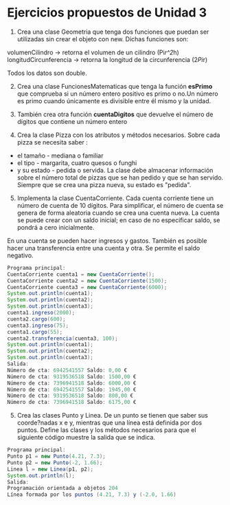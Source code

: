 # Ejercicios propuestos de Unidad 3 

1. Crea una clase Geometria que tenga dos funciones que puedan ser utilizadas sin crear el objeto con new.
Dichas funciones son:

volumenCilindro -> retorna el volumen de un cilindro (Pi*r^2*h)
longitudCircunferencia -> retorna la longitud de la circunferencia (2*Pi*r)

Todos los datos son double.

2. Crea una clase FuncionesMatematicas que tenga la función **esPrimo** que comprueba si un número entero positivo es primo o no.Un número es primo cuando únicamente es divisible entre él mismo y la unidad. 

3. También crea otra función **cuentaDigitos** que devuelve el número de dígitos que contiene un número entero

4. Crea la clase Pizza con los atributos y métodos necesarios. Sobre cada pizza se necesita saber :
* el tamaño - mediana o familiar 
* el tipo - margarita, cuatro quesos o funghi 
* y su estado - pedida o servida. 
La clase debe almacenar información sobre el número total de pizzas que se han pedido y que se han servido. Siempre que se crea una pizza nueva, su estado es "pedida".

5. Implementa la clase CuentaCorriente. Cada cuenta corriente tiene un número de cuenta de 10 dígitos. Para simplificar, el número de cuenta se genera de forma aleatoria cuando se crea una cuenta nueva. La cuenta se puede crear con un saldo inicial; en caso de no especificar saldo, se pondrá a cero inicialmente.

En una cuenta se pueden hacer ingresos y gastos. También es posible hacer una transferencia entre una cuenta y otra. Se permite el saldo negativo.

```java
Programa principal:
CuentaCorriente cuenta1 = new CuentaCorriente();
CuentaCorriente cuenta2 = new CuentaCorriente(1500);
CuentaCorriente cuenta3 = new CuentaCorriente(6000);
System.out.println(cuenta1);
System.out.println(cuenta2);
System.out.println(cuenta3);
cuenta1.ingreso(2000);
cuenta2.cargo(600);
cuenta3.ingreso(75);
cuenta1.cargo(55);
cuenta2.transferencia(cuenta3, 100);
System.out.println(cuenta1);
System.out.println(cuenta2);
System.out.println(cuenta3);
Salida:
Número de cta: 6942541557 Saldo: 0,00 €
Número de cta: 9319536518 Saldo: 1500,00 €
Número de cta: 7396941518 Saldo: 6000,00 €
Número de cta: 6942541557 Saldo: 1945,00 €
Número de cta: 9319536518 Saldo: 800,00 €
Número de cta: 7396941518 Saldo: 6175,00 €
```

5. Crea las clases Punto y Linea. De un punto se tienen que saber sus coorde?nadas x e y, mientras que una línea está definida por dos puntos. Define las clases y los métodos necesarios para que el siguiente código muestre la salida que se indica.

```java
Programa principal:
Punto p1 = new Punto(4.21, 7.3);
Punto p2 = new Punto(-2, 1.66);
Linea l = new Linea(p1, p2);
System.out.println(l);
Salida:
Programación orientada a objetos 204
Línea formada por los puntos (4.21, 7.3) y (-2.0, 1.66)

```
